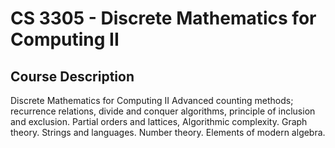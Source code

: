 # CS 3305 - Discrete Mathematics for Computing II

## Course Description
Discrete Mathematics for Computing II Advanced counting methods; recurrence relations, divide and conquer algorithms, principle of inclusion and exclusion. Partial orders and lattices, Algorithmic complexity. Graph theory. Strings and languages. Number theory. Elements of modern algebra.
